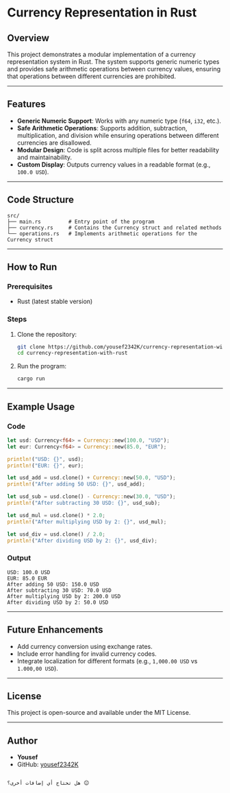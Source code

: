 # Currency Representation in Rust

## Overview

This project demonstrates a modular implementation of a currency representation system in Rust. The system supports generic numeric types and provides safe arithmetic operations between currency values, ensuring that operations between different currencies are prohibited.

---

## Features

- **Generic Numeric Support**: Works with any numeric type (`f64`, `i32`, etc.).
- **Safe Arithmetic Operations**: Supports addition, subtraction, multiplication, and division while ensuring operations between different currencies are disallowed.
- **Modular Design**: Code is split across multiple files for better readability and maintainability.
- **Custom Display**: Outputs currency values in a readable format (e.g., `100.0 USD`).

---

## Code Structure

```
src/
├── main.rs         # Entry point of the program
├── currency.rs     # Contains the Currency struct and related methods
└── operations.rs   # Implements arithmetic operations for the Currency struct
```

---

## How to Run

### Prerequisites
- Rust (latest stable version)

### Steps
1. Clone the repository:
   ```bash
   git clone https://github.com/yousef2342K/currency-representation-with-rust.git
   cd currency-representation-with-rust
   ```

2. Run the program:
   ```bash
   cargo run
   ```

---

## Example Usage

### Code
```rust
let usd: Currency<f64> = Currency::new(100.0, "USD");
let eur: Currency<f64> = Currency::new(85.0, "EUR");

println!("USD: {}", usd);
println!("EUR: {}", eur);

let usd_add = usd.clone() + Currency::new(50.0, "USD");
println!("After adding 50 USD: {}", usd_add);

let usd_sub = usd.clone() - Currency::new(30.0, "USD");
println!("After subtracting 30 USD: {}", usd_sub);

let usd_mul = usd.clone() * 2.0;
println!("After multiplying USD by 2: {}", usd_mul);

let usd_div = usd.clone() / 2.0;
println!("After dividing USD by 2: {}", usd_div);
```

### Output
```
USD: 100.0 USD
EUR: 85.0 EUR
After adding 50 USD: 150.0 USD
After subtracting 30 USD: 70.0 USD
After multiplying USD by 2: 200.0 USD
After dividing USD by 2: 50.0 USD
```

---

## Future Enhancements

- Add currency conversion using exchange rates.
- Include error handling for invalid currency codes.
- Integrate localization for different formats (e.g., `1,000.00 USD` vs `1.000,00 USD`).

---

## License

This project is open-source and available under the MIT License.

---

## Author

- **Yousef**
- GitHub: [yousef2342K](https://github.com/yousef2342K)
```

هل تحتاج أي إضافات أخرى؟ 😊
